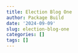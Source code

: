 ```yaml
---
title: Election Blog One
author: Package Build
date: '2024-09-09'
slug: election-blog-one
categories: []
tags: []
---
```

